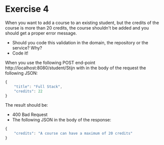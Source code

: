 # Exercise 4

When you want to add a course to an existing student, but the credits of the course is more than 20 credits, the course shouldn't be added and you should get a proper error message.

- Should you code this validation in the domain, the repository or the service? Why?
- Code it!

When you use the following POST end-point http://localhost:8080/student/Stijn with in the body of the request the following JSON:

```javascript
{
    "title": "Full Stack",
    "credits": 22
}
```

The result should be:

- 400 Bad Request
- The following JSON in the body of the response:

```javascript
{
    "credits": "A course can have a maximum of 20 credits"
}
```
